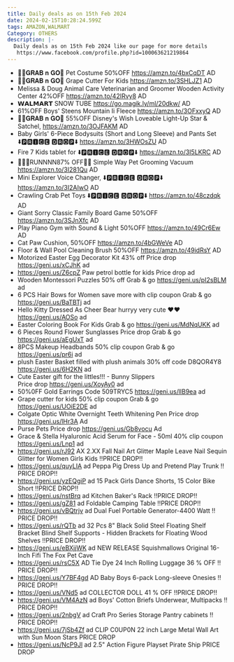 ```yaml
---
title: Daily deals as on 15th Feb 2024
date: 2024-02-15T10:28:24.599Z
tags: AMAZON,WALMART
Category: OTHERS
description: |-
  Daily deals as on 15th Feb 2024 like our page for more details
   https://www.facebook.com/profile.php?id=100063621219864
---
```

* 🏃‍♀️𝐆𝐑𝐀𝐁 𝐧 𝐆𝐎🏃
  Pet Costume
  50%OFF
  https://amzn.to/4bxCqDT
  AD
* 🏃‍♀️𝐆𝐑𝐀𝐁 𝐧 𝐆𝐎🏃
  Grape Cutter For Kids
  https://amzn.to/3SHLJZ1
  AD
* Melissa & Doug Animal Care Veterinarian and Groomer Wooden Activity Center
  42%OFF
  https://amzn.to/42IRvy8
  AD
* 𝗪𝗔𝗟𝗠𝗔𝗥𝗧 
  SNOW TUBE
  https://go.magik.ly/ml/20dkw/
  AD
* 61%OFF
  Boys' Steens Mountain Ii Fleece
  https://amzn.to/3OFxxyQ
  AD
* 🏃‍♀️𝐆𝐑𝐀𝐁 𝐧 𝐆𝐎🏃
  55%OFF
  Disney's Wish Loveable Light-Up Star & Satchel,
  https://amzn.to/3OJFAKM
  AD
* Baby Girls' 6-Piece Bodysuits (Short and Long Sleeve) and Pants Set 
  ⬇️🅿🆁🅸🅲🅴 🅳🆁🅾🅿⬇️
  https://amzn.to/3HWOsZU
  AD
* Fire 7 Kids tablet for
  ⬇️🅿🆁🅸🅲🅴 🅳🆁🅾🅿⬇️
  https://amzn.to/3I5LKRC
  AD
* 🏃🏾‍♀️RUNNNN87% OFF🏃🏽
  Simple Way Pet Grooming Vacuum 
  https://amzn.to/3I281Qu
  AD
* Mini Explorer Voice Changer, 
  ⬇️🅿🆁🅸🅲🅴 🅳🆁🅾🅿⬇️
  https://amzn.to/3I2AIwO
  AD
* Crawling Crab Pet Toys
  ⬇️🅿🆁🅸🅲🅴 🅳🆁🅾🅿⬇️
  https://amzn.to/48czdqk
  AD
* Giant Sorry Classic Family Board Game
  50%OFF
  https://amzn.to/3SJnXfc
  AD
* Play Piano Gym with Sound & Light
  50%OFF
  https://amzn.to/49Cr6Ew
  AD 
* Cat Paw Cushion,
  50%OFF
  https://amzn.to/4bGWeVe
  AD
* Floor & Wall Pool Cleaning Brush
  50%OFF
  https://amzn.to/49idRsY
  AD
* Motorized Easter Egg Decorator Kit
  43% off Price drop 
  https://geni.us/xCJhK 
  ad
* https://geni.us/Z6cpZ 
  Paw petrol bottle for kids 
  Price drop 
  ad
* Wooden Montessori Puzzles 
  50% off 
  Grab & go 
  https://geni.us/pI2sBLM 
  ad
* 6 PCS Hair Bows for Women 
  save more with clip coupon 
  Grab & go 
  https://geni.us/BaTBTj 
  ad
* Hello Kitty Dressed As Cheer Bear 
  hurryy very cute ❤️❤️
  https://geni.us/AOSo 
  ad
* Easter Coloring Book For Kids 
  Grab & go 
  https://geni.us/MdNqUKK 
  ad
* 6 Pieces Round Flower Sunglasses 
  Price drop Grab & go 
  https://geni.us/aEgUxT 
  ad
* 8PCS Makeup Headbands 
  50% clip coupon 
  Grab & go 
  https://geni.us/pr6i 
  ad
* plush Easter Basket filled with plush animals
   30% off code D8QOR4Y8 
  https://geni.us/6H2KN 
  ad
* Cute Easter gift for the littles!!! - Bunny Slippers\
  Price drop 
  https://geni.us/XoyAy0 
  ad
* 50%0FF Gold Earrings 
  Code 509TRYC5
  https://geni.us/llB9ea 
  ad
* Grape cutter for kids 
  50% clip coupon 
  Grab & go 
  https://geni.us/UOiE2DE 
  ad
* Colgate Optic White Overnight Teeth Whitening Pen
  Price drop 
  https://geni.us/lHr3A
  Ad
* Purse Pets
  Price drop 
  https://geni.us/Gb8vocu
  Ad
* Grace & Stella Hyaluronic Acid Serum for Face - 50ml
  40% clip coupon
  https://geni.us/Lnp1 
  ad
* https://geni.us/rJ92   AX
  2.XX
  Fall Nail Art Glitter Maple Leave Nail Sequin Glitter for Women Girls Kids
  ‼PRICE DROP‼
* https://geni.us/quyLIA   ad
  Peppa Pig Dress Up and Pretend Play Trunk
  ‼PRICE DROP‼
* https://geni.us/yzEQgiP  ad
  15 Pack Girls Dance Shorts, 15 Color Bike Short
  ‼PRICE DROP‼
* https://geni.us/nstBrq   ad
  Kitchen Baker's Rack
  ‼PRICE DROP‼
* https://geni.us/gZ81  ad
  Foldable Camping Table 
  ‼PRICE DROP‼
* https://geni.us/vBQtrjv   ad
  Dual Fuel Portable Generator-4400 Watt 
  ‼PRICE DROP‼
* https://geni.us/rQTb   ad
  32 Pcs 8" Black Solid Steel Floating Shelf Bracket Blind Shelf Supports - Hidden Brackets for Floating Wood Shelves 
  ‼PRICE DROP‼
* https://geni.us/eBXjjWK  ad
  NEW RELEASE
  Squishmallows Original 16-Inch Fifi The Fox Pet Cave 
* https://geni.us/rsC5X   AD
  Tie Dye 24 Inch Rolling Luggage
  36 % OFF
  ‼PRICE DROP‼
* https://geni.us/Y7BF4gd  AD
  Baby Boys 6-pack Long-sleeve Onesies
  ‼PRICE DROP‼
* https://geni.us/VNd5   ad
  COLLECTOR DOLL
  41 % OFF
  ‼PRICE DROP‼
* https://geni.us/VM4AzN  ad
  Boys' Cotton Briefs Underwear, Multipacks
  ‼PRICE DROP‼
* https://geni.us/2nbgV   ad
  Craft Pro Series Storage Pantry cabinets
  ‼PRICE DROP‼
* https://geni.us/7jSb4Zf   ad
  CLIP C0UP0N
  22 inch Large Metal Wall Art with Sun Moon Stars 
  PRICE DROP
* https://geni.us/NcP9Jl   ad
  2.5" Action Figure Playset Pirate Ship
  PRICE DROP